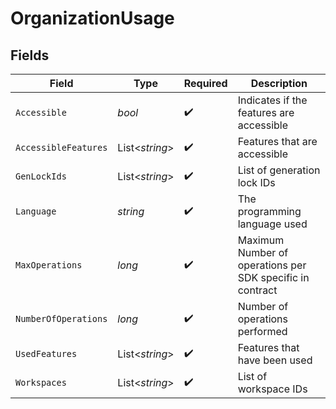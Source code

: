 # OrganizationUsage


## Fields

| Field                                                     | Type                                                      | Required                                                  | Description                                               |
| --------------------------------------------------------- | --------------------------------------------------------- | --------------------------------------------------------- | --------------------------------------------------------- |
| `Accessible`                                              | *bool*                                                    | :heavy_check_mark:                                        | Indicates if the features are accessible                  |
| `AccessibleFeatures`                                      | List<*string*>                                            | :heavy_check_mark:                                        | Features that are accessible                              |
| `GenLockIds`                                              | List<*string*>                                            | :heavy_check_mark:                                        | List of generation lock IDs                               |
| `Language`                                                | *string*                                                  | :heavy_check_mark:                                        | The programming language used                             |
| `MaxOperations`                                           | *long*                                                    | :heavy_check_mark:                                        | Maximum Number of operations per SDK specific in contract |
| `NumberOfOperations`                                      | *long*                                                    | :heavy_check_mark:                                        | Number of operations performed                            |
| `UsedFeatures`                                            | List<*string*>                                            | :heavy_check_mark:                                        | Features that have been used                              |
| `Workspaces`                                              | List<*string*>                                            | :heavy_check_mark:                                        | List of workspace IDs                                     |
